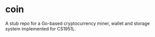 # coin
A stub repo for a Go-based cryptocurrency miner, wallet and storage system implemented for CS1951L.
